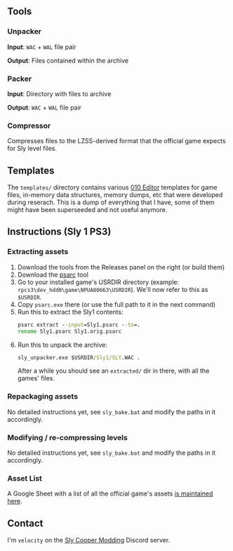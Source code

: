 ## Tools

### Unpacker
**Input**: `WAC` + `WAL` file pair

**Output**: Files contained within the archive

### Packer
**Input**: Directory with files to archive

**Output**: `WAC` + `WAL` file pair

### Compressor
Compresses files to the LZSS-derived format that the official game expects for Sly level files.

## Templates
The `templates/` directory contains various [010 Editor](https://www.sweetscape.com/010editor/) templates for game files, in-memory data structures, memory dumps, etc that were developed during reserach.
This is a dump of everything that I have, some of them might have been superseeded and not useful anymore.

## Instructions (Sly 1 PS3)
### Extracting assets
1) Download the tools from the Releases panel on the right (or build them)
1) Download the [psarc](http://www.mediafire.com/file/aegbgpkm3xfot80/psarc.zip/file) tool
1) Go to your installed game's USRDIR directory (example: `rpcs3\dev_hdd0\game\NPUA80663\USRDIR`).
   We'll now refer to this as `$USRDIR`.
1) Copy `psarc.exe` there (or use the full path to it in the next command)
1) Run this to extract the Sly1 contents:
    ```cmd
    psarc extract --input=Sly1.psarc --to=.
    rename Sly1.psarc Sly1.orig.psarc
    ```
1) Run this to unpack the archive:
   ```cmd
   sly_unpacker.exe $USRDIR/Sly1/SLY.WAC .
   ```
   After a while you should see an `extracted/` dir in there, with all the games' files.

### Repackaging assets
No detailed instructions yet, see `sly_bake.bat` and modify the paths in it accordingly.

### Modifying / re-compressing levels
No detailed instructions yet, see `sly_bake.bat` and modify the paths in it accordingly.

### Asset List
A Google Sheet with a list of all the official game's assets [is maintained here](https://docs.google.com/spreadsheets/d/1bdhTl2IvXVWOjnjhpgUTH0kg6e-RcioezIYrsi-_mso/edit?usp=sharing).

## Contact
I'm `velocity` on the [Sly Cooper Modding](https://discord.gg/gh5xwfj) Discord server.
